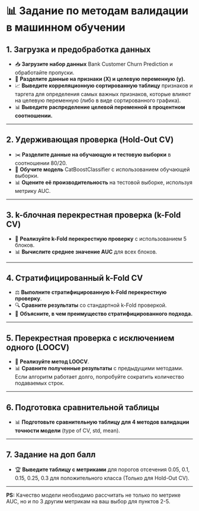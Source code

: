# 📊 Задание по методам валидации в машинном обучении

## 1. Загрузка и предобработка данных
- 📥 **Загрузите набор данных** Bank Customer Churn Prediction и обработайте пропуски.
- 🔄 **Разделите данные на признаки (X) и целевую переменную (y).**
- 📈 **Выведите корреляционную сортированную таблицу** признаков и таргета для определения самых важных признаков, которые влияют на целевую переменную (либо в виде сортированного графика).
- 📊 **Выведите распределение целевой переменной в процентном соотношении.**

---

## 2. Удерживающая проверка (Hold-Out CV)
- ✂️ **Разделите данные на обучающую и тестовую выборки** в соотношении 80/20.
- 🧠 **Обучите модель** CatBoostClassifier с использованием обучающей выборки.
- 📊 **Оцените её производительность** на тестовой выборке, используя метрику AUC.

---

## 3. k-блочная перекрестная проверка (k-Fold CV)
- 🔁 **Реализуйте k-Fold перекрестную проверку** с использованием 5 блоков.
- 📊 **Вычислите среднее значение AUC** для всех блоков.

---

## 4. Стратифицированный k-Fold CV
- ⚖️ **Выполните стратифицированную k-Fold перекрестную проверку**.
- 🔍 **Сравните результаты** со стандартной k-Fold проверкой.
- 📝 **Объясните, в чем преимущество стратифицированного подхода.**

---

## 5. Перекрестная проверка с исключением одного (LOOCV)
- 🔄 **Реализуйте метод LOOCV**.
- 📊 **Сравните полученные результаты** с предыдущими методами. Если алгоритм работает долго, попробуйте сократить количество подаваемых строк.

---

## 6. Подготовка сравнительной таблицы
- 📊 **Подготовьте сравнительную таблицу для 4 методов валидации точности модели** (type of CV, std, mean).

---

## 7. Задание на доп балл
- 🏆 **Выведите таблицу с метриками** для порогов отсечения 0.05, 0.1, 0.15, 0.25, 0.3 для положительного класса (Только для Hold-Out CV).

---

**PS:** Качество модели необходимо рассчитать не только по метрике AUC, но и по 3 другим метрикам на ваш выбор для пунктов 2-5.
